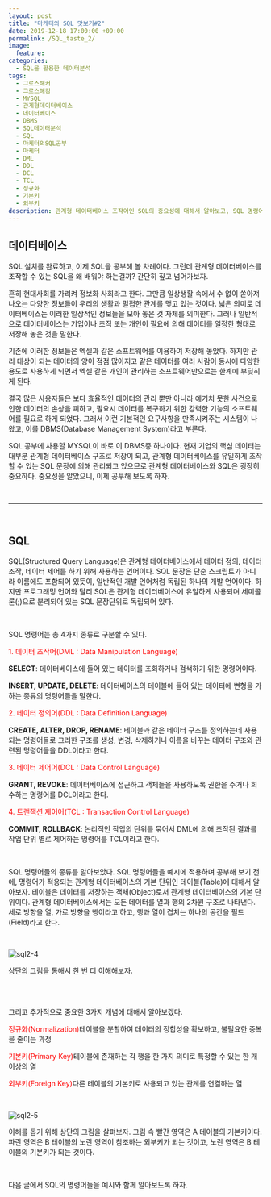 ```yaml
---
layout: post
title: "마케터의 SQL 맛보기#2"
date: 2019-12-18 17:00:00 +09:00
permalink: /SQL_taste_2/
image:
  feature:
categories:
  - SQL을 활용한 데이터분석
tags:
  - 그로스해커
  - 그로스해킹
  - MYSQL
  - 관계형데이터베이스
  - 데이터베이스
  - DBMS
  - SQL데이터분석
  - SQL
  - 마케터의SQL공부
  - 마케터
  - DML
  - DDL
  - DCL
  - TCL
  - 정규화
  - 기본키
  - 외부키
description: 관계형 데이터베이스 조작어인 SQL의 중요성에 대해서 알아보고, SQL 명령어의 종류와 SQL 활용에 중요한 개념들을 알아보자.
---
```


## 데이터베이스

SQL 설치를 완료하고, 이제 SQL을 공부해 볼 차례이다. 그런데 관계형 데이터베이스를 조작할 수 있는 SQL을 왜 배워야 하는걸까? 간단히 짚고 넘어가보자.

흔히 현대사회를 가리켜 정보화 사회라고 한다. 그만큼 일상생활 속에서 수 없이 쏟아져 나오는 다양한 정보들이 우리의 생활과 밀접한 관계를 맺고 있는 것이다. 넓은 의미로 데이터베이스는 이러한 일상적인 정보들을 모아 놓은 것 자체를 의미한다. 그러나 일반적으로 데이터베이스는 기업이나 조직 또는 개인이 필요에 의해 데이터를 일정한 형태로 저장해 놓은 것을 말한다.

기존에 이러한 정보들은 엑셀과 같은 소프트웨어를 이용하여 저장해 놓았다. 하지만 관리 대상이 되는 데이터의 양이 점점 많아지고 같은 데이터를 여러 사람이 동시에 다양한 용도로 사용하게 되면서 엑셀 같은 개인이 관리하는 소프트웨어만으로는 한계에 부딪히게 된다.

결국 많은 사용자들은 보다 효율적인 데이터의 관리 뿐만 아니라 예기치 못한 사건으로 인한 데이터의 손상을 피하고, 필요시 데이터를 복구하기 위한 강력한 기능의 소프트웨어를 필요로 하게 되었다. 그래서 이런 기본적인 요구사항을 만족시켜주는 시스템이 나왔고, 이를 DBMS(Database Management System)라고 부른다.

SQL 공부에 사용할 MYSQL이 바로 이 DBMS중 하나이다. 현재 기업의 핵심 데이터는 대부분 관계형 데이터베이스 구조로 저장이 되고, 관계형 데이터베이스를 유일하게 조작할 수 있는 SQL 문장에 의해 관리되고 있으므로 관계형 데이터베이스와 SQL은 굉장히 중요하다. 중요성을 알았으니, 이제 공부해 보도록 하자.

<br>

------

<br>

## SQL

SQL(Structured Query Language)은 관계형 데이터베이스에서 데이터 정의, 데이터 조작, 데이터 제어를 하기 위해 사용하는 언어이다. SQL 문장은 단순 스크립트가 아니라 이름에도 포함되어 있듯이, 일반적인 개발 언어처럼 독립된 하나의 개발 언어이다. 하지만 프로그래밍 언어와 달리 SQL은 관계형 데이터베이스에 유일하게 사용되며 세미콜론(;)으로 분리되어 있는 SQL 문장단위로 독립되어 있다.

<br>

SQL 명령어는 총 4가지 종류로 구분할 수 있다.

<red style="color:red">1. 데이터 조작어(DML : Data Manipulation Language)</red>

**SELECT**: 데이터베이스에 들어 있는 데이터를 조회하거나 검색하기 위한 명령어이다.

**INSERT, UPDATE, DELETE**: 데이터베이스의 테이블에 들어 있는 데이터에 변형을 가하는 종류의 명령어들을 말한다.



<red style="color:red">2. 데이터 정의어(DDL : Data Definition Language)</red>

**CREATE, ALTER, DROP, RENAME**: 테이블과 같은 데이터 구조를 정의하는데 사용되는 명령어들로 그러한 구조를 생성, 변경, 삭제하거나 이름을 바꾸는 데이터 구조와 관련된 명령어들을 DDL이라고 한다.



<red style="color:red">3. 데이터 제어어(DCL : Data Control Language)</red>

**GRANT, REVOKE**: 데이터베이스에 접근하고 객체들을 사용하도록 권한을 주거나 회수하는 명령어를 DCL이라고 한다.



<red style="color:red">4. 트랜잭션 제어어(TCL : Transaction Control Language)</red>

**COMMIT, ROLLBACK**: 논리적인 작업의 단위를 묶어서 DML에 의해 조작된 결과를 작업 단위 별로 제어하는 명령어를 TCL이라고 한다.

<br>

SQL 명령어들의 종류를 알아보았다. SQL 명령어들을 예시에 적용하며 공부해 보기 전에, 명령어가 적용되는 관계형 데이터베이스의 기본 단위인 테이블(Table)에 대해서 알아보자. 테이블은 데이터를 저장하는 객체(Object)로서 관계형 데이터베이스의 기본 단위이다. 관계형 데이터베이스에서는 모든 데이터를 열과 행의 2차원 구조로 나타낸다. 세로 방향을 열, 가로 방향을 행이라고 하고, 행과 열이 겹치는 하나의 공간을 필드(Field)라고 한다.

<br>

![sql2-4](/img/post/sql2/mysql2-4.PNG)

상단의 그림을 통해서 한 번 더 이해해보자.

<br><br>

그리고 추가적으로 중요한 3가지 개념에 대해서 알아보겠다.

<red style="color:red">정규화(Normalization)</red>테이블을 분할하여 데이터의 정합성을 확보하고, 불필요한 중복을 줄이는 과정

<red style="color:red">기본키(Primary Key)</red>테이블에 존재하는 각 행을 한 가지 의미로 특정할 수 있는 한 개 이상의 열

<red style="color:red">외부키(Foreign Key)</red>다른 테이블의 기본키로 사용되고 있는 관계를 연결하는 열

<br>

![sql2-5](/img/post/sql2/mysql2-5.PNG)

이해를 돕기 위해 상단의 그림을 살펴보자. 그림 속 빨간 영역은 A 테이블의 기본키이다. 파란 영역은 B 테이블의 노란 영역이 참조하는 외부키가 되는 것이고, 노란 영역은 B 테이블의 기본키가 되는 것이다.

<br>

다음 글에서 SQL의 명령어들을 예시와 함께 알아보도록 하자.
